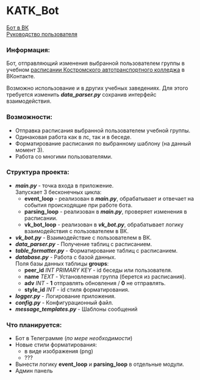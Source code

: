 # KATK_Bot

[Бот в ВК](https://vk.com/katk44bot) <br>
[Руководство пользователя](https://vk.com/@katk44bot-rukovodstvo-polzovatelya)

### Информация:

Бот, отправляющий изменения выбранной пользователем группы в учебном
[расписании Костромского автотранспортного колледжа](https://katt44.ru/index.php?option=com_content&view=article&id=252&Itemid=129)
в ВКонтакте.

Возможно использование и в других учебных заведениях. Для этого требуется изменить
***data_parser.py*** сохранив интерфейс взаимодействия.

### Возможности:

- Отправка расписания выбранной пользователем учебной группы.
- Одинаковая работа как в лс, так и в беседе.
- Форматирование расписания по выбранному шаблону (на данный момент 3).
- Работа со многими пользователями.

### Структура проекта:

- ***main.py*** - точка входа в приложение. <br>
  Запускает 3 бесконечных цикла:
    - **event_loop** - реализован в ***main.py***, обрабатывает и отвечает на события происходящие при работе бота.
    - **parsing_loop** - реализован в ***main.py***, проверяет изменения в расписании.
    - **vk_bot_loop** - реализован в ***vk_bot.py***, обрабатывает логику взаимодействия с пользователем в ВК.
- ***vk_bot.py*** - Взаимодействие с пользователем в ВК.
- ***data_parser.py*** - Получение таблиц с расписанием.
- ***table_formatter.py*** - Форматирование таблиц с расписанием.
- ***database.py*** - Работа с базой данных. <br>
  Поля базы данных таблицы **groups**:
    - **peer_id** _INT PRIMARY KEY_ - id беседы или пользователя.
    - **name** _TEXT_ - Установленная группа (берется из расписания).
    - **adv** _INT_ - **1** отправлять обновления / **0** не отправлять.
    - **style_id** _INT_ - id стиля форматирования.
- ***logger.py*** - Логирование приложения.
- ***config.py*** - Конфигурационный файл.
- ***message_templates.py*** - Шаблоны сообщений

### Что планируется:

- Бот в Телеграмме (*по мере необходимости*)
- Новые стили форматирования:
    - в виде изображения (png)
    - ???
- Вынести логику **event_loop** и **parsing_loop** в отдельные модули.
- Админ панель

